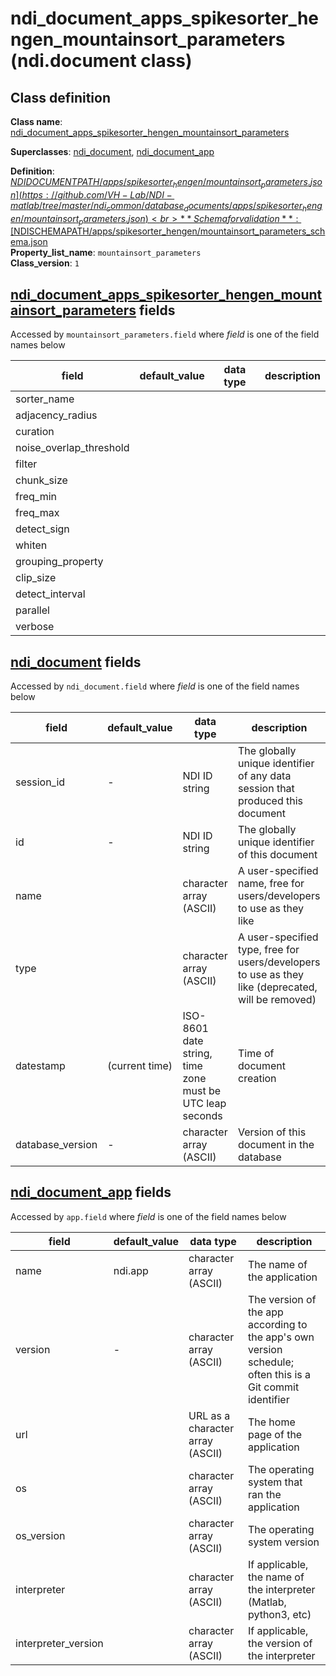# ndi_document_apps_spikesorter_hengen_mountainsort_parameters (ndi.document class)

## Class definition

**Class name**: [ndi_document_apps_spikesorter_hengen_mountainsort_parameters](ndi_document_apps_spikesorter_hengen_mountainsort_parameters.md)

**Superclasses**: [ndi_document](../../ndi_document.md), [ndi_document_app](../../ndi_document_app.md)

**Definition**: [$NDIDOCUMENTPATH/apps/spikesorter_hengen/mountainsort_parameters.json](https://github.com/VH-Lab/NDI-matlab/tree/master/ndi_common/database_documents/apps/spikesorter_hengen/mountainsort_parameters.json)<br>
**Schema for validation**: [$NDISCHEMAPATH/apps/spikesorter_hengen/mountainsort_parameters_schema.json](https://github.com/VH-Lab/NDI-matlab/tree/master/ndi_common/schema_documents/apps/spikesorter_hengen/mountainsort_parameters_schema.json)<br>
**Property_list_name**: `mountainsort_parameters`<br>
**Class_version**: `1`<br>


## [ndi_document_apps_spikesorter_hengen_mountainsort_parameters](ndi_document_apps_spikesorter_hengen_mountainsort_parameters.md) fields

Accessed by `mountainsort_parameters.field` where *field* is one of the field names below

| field | default_value | data type | description |
| --- | --- | --- | --- |
| sorter_name |  |  |  |
| adjacency_radius |  |  |  |
| curation |  |  |  |
| noise_overlap_threshold |  |  |  |
| filter |  |  |  |
| chunk_size |  |  |  |
| freq_min |  |  |  |
| freq_max |  |  |  |
| detect_sign |  |  |  |
| whiten |  |  |  |
| grouping_property |  |  |  |
| clip_size |  |  |  |
| detect_interval |  |  |  |
| parallel |  |  |  |
| verbose |  |  |  |


## [ndi_document](../../ndi_document.md) fields

Accessed by `ndi_document.field` where *field* is one of the field names below

| field | default_value | data type | description |
| --- | --- | --- | --- |
| session_id | - | NDI ID string | The globally unique identifier of any data session that produced this document |
| id | - | NDI ID string | The globally unique identifier of this document |
| name |  | character array (ASCII) | A user-specified name, free for users/developers to use as they like |
| type |  | character array (ASCII) | A user-specified type, free for users/developers to use as they like (deprecated, will be removed) |
| datestamp | (current time) | ISO-8601 date string, time zone must be UTC leap seconds | Time of document creation |
| database_version | - | character array (ASCII) | Version of this document in the database |


## [ndi_document_app](../../ndi_document_app.md) fields

Accessed by `app.field` where *field* is one of the field names below

| field | default_value | data type | description |
| --- | --- | --- | --- |
| name | ndi.app | character array (ASCII) | The name of the application |
| version | - | character array (ASCII) | The version of the app according to the app's own version schedule; often this is a Git commit identifier |
| url |  | URL as a character array (ASCII) | The home page of the application |
| os |  | character array (ASCII) | The operating system that ran the application |
| os_version |  | character array (ASCII) | The operating system version |
| interpreter |  | character array (ASCII) | If applicable, the name of the interpreter (Matlab, python3, etc) |
| interpreter_version |  | character array (ASCII) | If applicable, the version of the interpreter |


